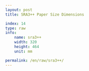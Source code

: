 ```yaml
---
layout: post
title: SRA3++ Paper Size Dimensions

index: 14
type: raw
info:
    name: sra3++
    width: 320
    height: 464
    unit: mm

permalink: /en/raw/sra3++/
---
```



